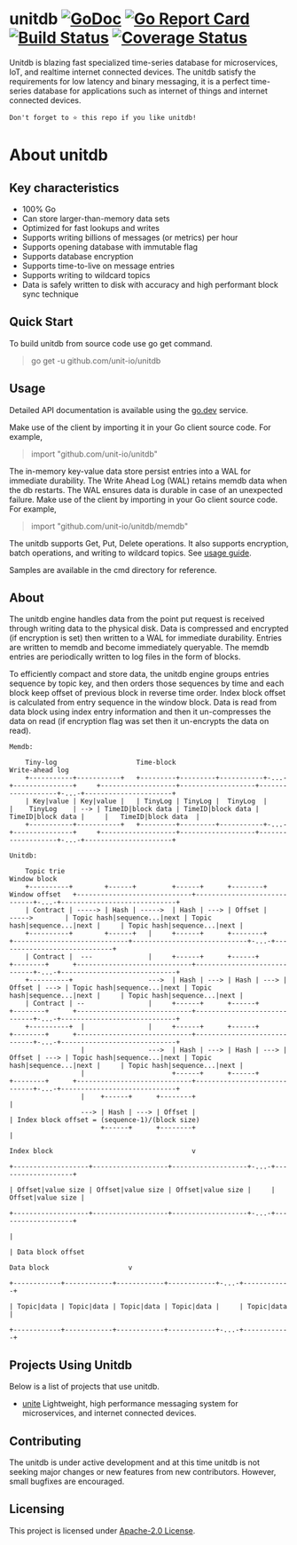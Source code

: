 # unitdb [![GoDoc](https://godoc.org/github.com/unit-io/unitdb?status.svg)](https://pkg.go.dev/github.com/unit-io/unitdb) [![Go Report Card](https://goreportcard.com/badge/github.com/unit-io/unitdb)](https://goreportcard.com/report/github.com/unit-io/unitdb) [![Build Status](https://travis-ci.org/unit-io/unitdb.svg?branch=master)](https://travis-ci.org/unit-io/unitdb) [![Coverage Status](https://coveralls.io/repos/github/unit-io/unitdb/badge.svg?branch=master)](https://coveralls.io/github/unit-io/unitdb?branch=master)

Unitdb is blazing fast specialized time-series database for microservices, IoT, and realtime internet connected devices. The unitdb satisfy the requirements for low latency and binary messaging, it is a perfect time-series database for applications such as internet of things and internet connected devices.

```
Don't forget to ⭐ this repo if you like unitdb!
```

# About unitdb 

## Key characteristics
- 100% Go
- Can store larger-than-memory data sets
- Optimized for fast lookups and writes
- Supports writing billions of messages (or metrics) per hour
- Supports opening database with immutable flag
- Supports database encryption
- Supports time-to-live on message entries
- Supports writing to wildcard topics
- Data is safely written to disk with accuracy and high performant block sync technique

## Quick Start
To build unitdb from source code use go get command.

> go get -u github.com/unit-io/unitdb

## Usage
Detailed API documentation is available using the [go.dev](https://pkg.go.dev/github.com/unit-io/unitdb) service.

Make use of the client by importing it in your Go client source code. For example,

> import "github.com/unit-io/unitdb"

The in-memory key-value data store persist entries into a WAL for immediate durability. The Write Ahead Log (WAL) retains memdb data when the db restarts. The WAL ensures data is durable in case of an unexpected failure. Make use of the client by importing in your Go client source code. For example,

> import "github.com/unit-io/unitdb/memdb"

The unitdb supports Get, Put, Delete operations. It also supports encryption, batch operations, and writing to wildcard topics. See [usage guide](https://github.com/unit-io/unitdb/tree/master/docs/usage.md). 

Samples are available in the cmd directory for reference.

## About
The unitdb engine handles data from the point put request is received through writing data to the physical disk. Data is compressed and encrypted (if encryption is set) then written to a WAL for immediate durability. Entries are written to memdb and become immediately queryable. The memdb entries are periodically written to log files in the form of blocks.

To efficiently compact and store data, the unitdb engine groups entries sequence by topic key, and then orders those sequences by time and each block keep offset of previous block in reverse time order. Index block offset is calculated from entry sequence in the window block. Data is read from data block using index entry information and then it un-compresses the data on read (if encryption flag was set then it un-encrypts the data on read).

```
Memdb:

    Tiny-log                    Time-block                                                  Write-ahead log
    +-----------+-----------+   +---------+---------+-----------+-...-+---------------+     +-------------------+-------------------+-------------------+-...-+----------------------+
    | Key|value | Key|value |   | TinyLog | TinyLog |  TinyLog  |     |    TinyLog    | --> | TimeID|block data | TimeID|block data | TimeID|block data |     |   TimeID|block data  |
    +-----------+-----------+   +---------+---------+-----------+-...-+---------------+     +-------------------+-------------------+-------------------+-...-+----------------------+

Unitdb:

    Topic trie                                                                       Window block
    +----------+        +------+         +------+      +--------+    Window offset   +-----------------------------+-----------------------------+-...-+-----------------------------+
    | Contract | -----> | Hash | ----->  | Hash | ---> | Offset |      ----->        | Topic hash|sequence...|next | Topic hash|sequence...|next |     | Topic hash|sequence...|next |
    +----------+        +------+   |     +------+      +--------+                    +-----------------------------+-----------------------------+-...-+-----------------------------+
    | Contract |  ---              |     +------+      +------+      +--------+      +-----------------------------+-----------------------------+-...-+-----------------------------+
    +----------+                   --->  | Hash | ---> | Hash | ---> | Offset | ---> | Topic hash|sequence...|next | Topic hash|sequence...|next |     | Topic hash|sequence...|next |
    | Contract | --                |     +------+      +------+      +--------+      +-----------------------------+-----------------------------+-...-+-----------------------------+
    +----------+  |                |     +------+      +------+      +--------+      +-----------------------------+-----------------------------+-...-+-----------------------------+
                  |                --->  | Hash | ---> | Hash | ---> | Offset | ---> | Topic hash|sequence...|next | Topic hash|sequence...|next |     | Topic hash|sequence...|next |
                  |                      +------+      +------+      +--------+      +-----------------------------+-----------------------------+-...-+-----------------------------+
                  |    +------+      +--------+                                                                                    |
                  ---> | Hash | ---> | Offset |                                                                                    | Index block offset = (sequence-1)/(block size)
                       +------+      +--------+                                                                                    |
                                                                                     Index block                                   v
                                                                                     +-------------------+-------------------+-------------------+-...-+-------------------+
                                                                                     | Offset|value size | Offset|value size | Offset|value size |     | Offset|value size |
                                                                                     +-------------------+-------------------+-------------------+-...-+-------------------+
                                                                                                                   |
                                                                                                                   | Data block offset
                                                                                     Data block                    v
                                                                                     +------------+------------+------------+------------+-...-+------------+
                                                                                     | Topic|data | Topic|data | Topic|data | Topic|data |     | Topic|data |
                                                                                     +------------+------------+------------+------------+-...-+------------+ 

```

## Projects Using Unitdb
Below is a list of projects that use unitdb.

- [unite](https://github.com/unit-io/unite) Lightweight, high performance messaging system for microservices, and internet connected devices.

## Contributing
The unitdb is under active development and at this time unitdb is not seeking major changes or new features from new contributors. However, small bugfixes are encouraged.

## Licensing
This project is licensed under [Apache-2.0 License](https://github.com/unit-io/unitdb/blob/master/LICENSE).
